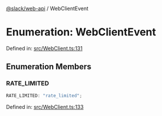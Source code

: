 [@slack/web-api](../index.md) / WebClientEvent

# Enumeration: WebClientEvent

Defined in: [src/WebClient.ts:131](https://github.com/slackapi/node-slack-sdk/blob/main/packages/web-api/src/WebClient.ts#L131)

## Enumeration Members

### RATE\_LIMITED

```ts
RATE_LIMITED: "rate_limited";
```

Defined in: [src/WebClient.ts:133](https://github.com/slackapi/node-slack-sdk/blob/main/packages/web-api/src/WebClient.ts#L133)
